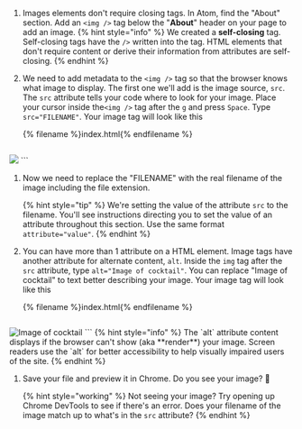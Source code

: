 1. Images elements don't require closing tags. In Atom, find the "About" section. Add an `<img />` tag below the "**About**" header on your page to add an image.
   {% hint style="info" %}
We created a **self-closing** tag. Self-closing tags have the `/>` written into the tag. HTML elements that don't require content or derive their information from attributes are self-closing.
   {% endhint %}

1. We need to add metadata to the `<img />` tag so that the browser knows what image to display. The first one we'll add is the image source, `src`. The `src` attribute tells your code where to look for your image. Place your cursor inside the`<img />` tag after the `g` and press `Space`. Type `src="FILENAME"`. Your image tag will look like this

   {% filename %}index.html{% endfilename %}
   ```html
<img src="FILENAME"/>
   ```

1. Now we need to replace the "FILENAME" with the real filename of the image including the file extension. 

   {% hint style="tip" %}
We're setting the value of the attribute `src` to the filename. You'll see instructions directing you to set the value of an attribute throughout this section. Use the same format `attribute="value"`. 
   {% endhint %}

1. You can have more than 1 attribute on a HTML element. Image tags have another attribute for alternate content, `alt`. Inside the `img` tag after the `src` attribute, type `alt="Image of cocktail"`. You can replace "Image of cocktail" to text better describing your image. Your image tag will look like this

   {% filename %}index.html{% endfilename %}
   ```html
<img src="FILENAME" alt="Image of cocktail" />
   ```
   {% hint style="info" %}
The `alt` attribute content displays if the browser can't show (aka **render**) your image. Screen readers use the `alt` for better accessibility to help visually impaired users of the site.
   {% endhint %}

1. Save your file and preview it in Chrome. Do you see your image? 🎉

   {% hint style="working" %}
Not seeing your image? Try opening up Chrome DevTools to see if there's an error. Does your filename of the image match up to what's in the `src` attribute?
   {% endhint %}
